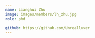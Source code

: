 ```yaml
---
name: Lianghui Zhu
image: images/members/lh_zhu.jpg
role: phd

github: https://github.com/Unrealluver
---
```

